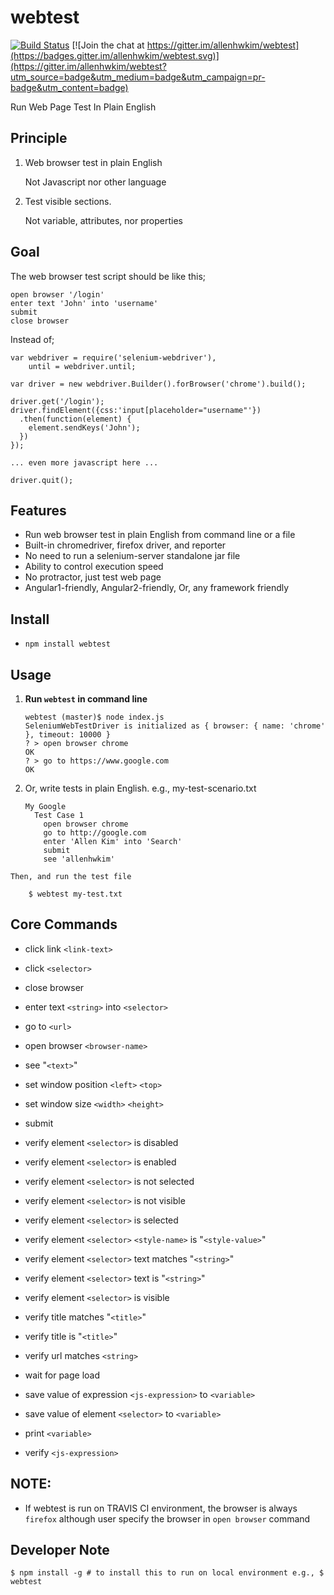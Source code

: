 webtest
=========
[![Build Status](https://travis-ci.org/allenhwkim/webtest.svg?branch=master)](https://travis-ci.org/allenhwkim/webtest)
[![Join the chat at https://gitter.im/allenhwkim/webtest](https://badges.gitter.im/allenhwkim/webtest.svg)](https://gitter.im/allenhwkim/webtest?utm_source=badge&utm_medium=badge&utm_campaign=pr-badge&utm_content=badge)

Run Web Page Test In Plain English

Principle
---------
 
  1. Web browser test in plain English
  
     Not Javascript nor other language
     
  2. Test visible sections. 
  
     Not variable, attributes, nor properties
     
Goal
------
The web browser test script should be like this;

    open browser '/login'
    enter text 'John' into 'username'
    submit
    close browser

Instead of;

    var webdriver = require('selenium-webdriver'),
        until = webdriver.until;

    var driver = new webdriver.Builder().forBrowser('chrome').build();

    driver.get('/login');
    driver.findElement({css:'input[placeholder="username"'})
      .then(function(element) {
        element.sendKeys('John');
      })
    });

    ... even more javascript here ...

    driver.quit();

Features
----------

  * Run web browser test in plain English from command line or a file
  * Built-in chromedriver, firefox driver, and reporter
  * No need to run a selenium-server standalone jar file
  * Ability to control execution speed
  * No protractor, just test web page
  * Angular1-friendly, Angular2-friendly, Or, any framework friendly


Install 
-------
  * `npm install webtest`

Usage
-----

  1. **Run `webtest` in command line**
  
         webtest (master)$ node index.js 
         SeleniumWebTestDriver is initialized as { browser: { name: 'chrome' }, timeout: 10000 }
         ? > open browser chrome
         OK
         ? > go to https://www.google.com
         OK

  1. Or, write tests in plain English. e.g.,  my-test-scenario.txt

         My Google
           Test Case 1
             open browser chrome
             go to http://google.com
             enter 'Allen Kim' into 'Search'
             submit
             see 'allenhwkim'

    Then, and run the test file

        $ webtest my-test.txt

Core Commands
-------------

  * click link `<link-text>`
  * click `<selector>`
  * close browser
  * enter text `<string>` into `<selector>`
  * go to `<url>`
  * open browser `<browser-name>`
  * see "`<text>`"
  * set window position `<left>` `<top>`
  * set window size `<width>` `<height>`
  * submit
  * verify element `<selector>` is disabled
  * verify element `<selector>` is enabled
  * verify element `<selector>` is not selected
  * verify element `<selector>` is not visible
  * verify element `<selector>` is selected
  * verify element `<selector>` `<style-name>` is "`<style-value>`"
  * verify element `<selector>` text matches "`<string>`"
  * verify element `<selector>` text is "`<string>`"
  * verify element `<selector>` is visible
  * verify title matches "`<title>`"
  * verify title is "`<title>`"
  * verify url matches `<string>`
  * wait for page load
  
  * save value of expression `<js-expression>` to `<variable>`
  * save value of element `<selector>` to `<variable>`
  * print `<variable>`
  * verify `<js-expression>`

NOTE: 
-----
 
  * If webtest is run on TRAVIS CI environment, the browser is always `firefox` 
    although user specify the browser in `open browser` command


Developer Note
--------------

    $ npm install -g # to install this to run on local environment e.g., $ webtest
    
